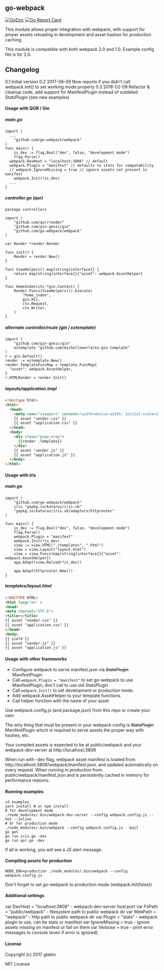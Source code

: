 ## go-webpack

[![GoDoc](https://godoc.org/gopkg.in/webpack.v0?status.svg)](https://godoc.org/gopkg.in/webpack.v0)
[![Go Report Card](https://goreportcard.com/badge/gopkg.in/webpack.v0)](https://goreportcard.com/report/gopkg.in/webpack.v0)

This module allows proper integration with webpack, with support for proper assets reloading in development and asset hashes for production caching.

This module is compatible with both webpack 2.0 and 1.0. Example config file is for 2.0.

## Changelog

0.1 Initial version
0.2 2017-08-09 Now reports if you didn't call webpack.Init() to set working mode properly
0.3 2018-02-09 Refactor & cleanup code, add support for ManifestPlugin instead of outdated StatsPlugin (see new examples)

#### Usage with QOR / Gin
##### main.go
```golang
import (
  ...
	"github.com/go-webpack/webpack"
)
func main() {
	is_dev := flag.Bool("dev", false, "development mode")
	flag.Parse()
  webpack.DevHost = "localhost:3808" // default
  webpack.Plugin = "manifest" // defaults to stats for compatability
  // webpack.IgnoreMissing = true // ignore assets not present in manifest
	webpack.Init(*is_dev)
  ...
}
```

##### controller.go (qor)
```golang
package controllers

import (
	"github.com/qor/render"
	"github.com/gin-gonic/gin"
	"github.com/go-webpack/webpack"
)

var Render *render.Render

func init() {
	Render = render.New()
}

func ViewHelpers() map[string]interface{} {
	return map[string]interface{}{"asset": webpack.AssetHelper}
}

func HomeIndex(ctx *gin.Context) {
	Render.Funcs(ViewHelpers()).Execute(
		"home_index",
		gin.H{},
		ctx.Request,
		ctx.Writer,
	)
}
```

##### alternate controller/route (gin / eztemplate)

```golang
import (
	"github.com/gin-gonic/gin"
	eztemplate "github.com/michelloworld/ez-gin-template"
)
r = gin.Default()
render := eztemplate.New()
render.TemplateFuncMap = template.FuncMap{
  "asset": webpack.AssetHelper,
}
r.HTMLRender = render.Init()
```

##### layouts/application.tmpl

```html
<!doctype html>
<html>
  <head>
    <meta name="viewport" content="width=device-width, initial-scale=1" />
    {{ asset "vendor.css" }}
    {{ asset "application.css" }}
  </head>
  <body>
    <div class="page-wrap">
      {{render .Template}}
    </div>
    {{ asset "vendor.js" }}
    {{ asset "application.js" }}
  </body>
</html>
```

#### Usage with Iris

##### main.go

```golang
import (
    "github.com/go-webpack/webpack"
    iris "gopkg.in/kataras/iris.v6"
    "gopkg.in/kataras/iris.v6/adaptors/httprouter"
)

func main() {
    is_dev := flag.Bool("dev", false, "development mode")
    flag.Parse()
    webpack.Plugin = "manifest"
    webpack.Init(*is_dev)
    view := view.HTML("./templates", ".html")
    view = view.Layout("layout.html")
    view = view.Funcs(map[string]interface{}{"asset": webpack.AssetHelper})
    app.Adapt(view.Reload(*is_dev))

    app.Adapt(httprouter.New())
}
```

##### templates/layout.html
```html
<!DOCTYPE HTML>
<html lang="en" >
<head>
<meta charset="UTF-8">
<title></title>
{{ asset "vendor.css" }}
{{ asset "application.css" }}
</head>
<body>
{{ yield }}
{{ asset "vendor.js" }}
{{ asset "application.js" }}
```

#### Usage with other frameworks

- Configure webpack to serve manifest.json via ~~StatsPlugin~~ ManifestPlugin
- Call ```webpack.Plugin = "manifest"``` to set go-webpack to use ManifestPlugin, don't call to use old StatsPlugin
- Call ```webpack.Init()``` to set development or production mode.
- Add webpack.AssetHelper to your template functions.
- Call helper function with the name of your asset

Use webpack.config.js (and package.json) from this repo or create your own.

The only thing that must be present in your webpack config is ~~StatsPlugin~~ ManifestPlugin which is required to serve assets the proper way with hashes, etc.

Your compiled assets is expected to be at public/webpack and your webpack-dev-server at http://localhost:3808

When run with -dev flag, webpack asset manifest is loaded from http://localhost:3808/webpack/manifest.json, and updated automatically on every request. When running in production from public/webpack/manifest.json and is persistently cached in memory for performance reasons.

#### Running examples

```
cd examples
yarn install # or npm install
# for development mode
./node_modules/.bin/webpack-dev-server --config webpack.config.js --hot --inline
# Or for production mode
./node_modules/.bin/webpack --config webpack.config.js --bail
go get
go run iris.go -dev
go run qor.go -dev
```

If all is working, you will see a JS alert message.

#### Compiling assets for production

```
NODE_ENV=production ./node_modules/.bin/webpack --config webpack.config.js
```
Don't forget to set go-webpack to production mode (webpack.Init(false))

#### Additional settings

var DevHost = "localhost:3808" - webpack-dev-server host:port
var FsPath = "public/webpack" - filesystem path to public webpack dir
var WebPath = "webpack" - http path to public webpack dir
var Plugin = "stats" - webpack plugin to use, can be stats or manifest
var IgnoreMissing = true - ignore assets missing on manifest or fail on them
var Verbose = true - print error messages to console (even if error is ignored)

#### License

Copyright (c) 2017 glebtv

MIT License


